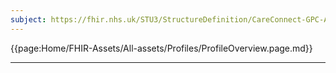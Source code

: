 ```yaml
---
subject: https://fhir.nhs.uk/STU3/StructureDefinition/CareConnect-GPC-AllergyIntolerance-1
---
```


{{page:Home/FHIR-Assets/All-assets/Profiles/ProfileOverview.page.md}}

---